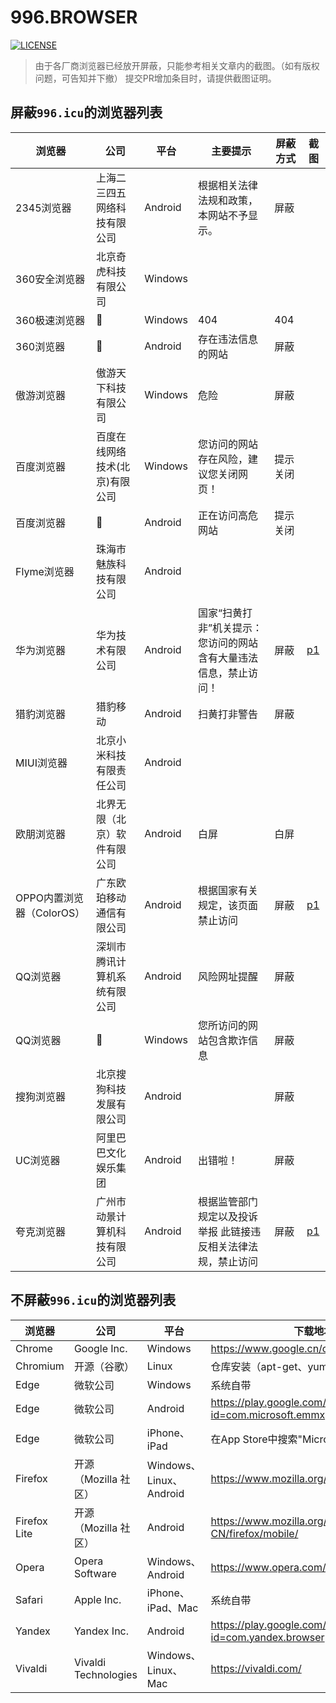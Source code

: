 # 996.BROWSER

[![LICENSE](https://img.shields.io/badge/%E8%AE%B8%E5%8F%AF%E8%AF%81-%E5%8F%8D996-red.svg)](https://github.com/996browser/996.BROWSER/blob/master/LICENSE)

> 由于各厂商浏览器已经放开屏蔽，只能参考相关文章内的截图。（如有版权问题，可告知并下撤）
> 提交PR增加条目时，请提供截图证明。

## 屏蔽`996.icu`的浏览器列表

|浏览器|公司|平台|主要提示|屏蔽方式|截图|
|---|---|---|---|---|---|
|2345浏览器|上海二三四五网络科技有限公司|Android|根据相关法律法规和政策，本网站不予显示。|屏蔽||
|360安全浏览器|北京奇虎科技有限公司|Windows||||
|360极速浏览器|:arrow_up_small:|Windows|404|404||
|360浏览器|:arrow_up_small:|Android|存在违法信息的网站|屏蔽||
|傲游浏览器|傲游天下科技有限公司|Windows|危险|屏蔽||
|百度浏览器|百度在线网络技术(北京)有限公司|Windows|您访问的网站存在风险，建议您关闭网页！|提示关闭||
|百度浏览器|:arrow_up_small:|Android|正在访问高危网站|提示关闭||
|Flyme浏览器|珠海市魅族科技有限公司|Android||||
|华为浏览器|华为技术有限公司|Android|国家“扫黄打非”机关提示：您访问的网站含有大量违法信息，禁止访问！|屏蔽|[p1](./screenshots/huawei_mobile_1.jpg)|
|猎豹浏览器|猎豹移动|Android|扫黄打非警告|屏蔽||
|MIUI浏览器|北京小米科技有限责任公司|Android||||
|欧朋浏览器|北界无限（北京）软件有限公司|Android|白屏|白屏||
|OPPO内置浏览器（ColorOS）|广东欧珀移动通信有限公司|Android|根据国家有关规定，该页面禁止访问|屏蔽|[p1](https://github.com/996browser/996.BROWSER/blob/master/screenshots/oppo_mobile_1.jpg)|
|QQ浏览器|深圳市腾讯计算机系统有限公司|Android|风险网址提醒|屏蔽||
|QQ浏览器|:arrow_up_small:|Windows|您所访问的网站包含欺诈信息|屏蔽||
|搜狗浏览器|北京搜狗科技发展有限公司|Android||屏蔽||
|UC浏览器|阿里巴巴文化娱乐集团|Android|出错啦！|屏蔽||
|夸克浏览器|广州市动景计算机科技有限公司|Android|根据监管部门规定以及投诉举报 此链接违反相关法律法规，禁止访问|屏蔽|[p1](./screenshots/quark_mobile_1.jpg)|

## 不屏蔽`996.icu`的浏览器列表

|浏览器|公司|平台|下载地址|
|---|---|---|---|
|Chrome|Google Inc.|Windows|https://www.google.cn/chrome/|
|Chromium|开源（谷歌）|Linux|仓库安装（apt-get、yum、dnf 等）|
|Edge|微软公司|Windows|系统自带|
|Edge|微软公司|Android|https://play.google.com/store/apps/details?id=com.microsoft.emmx|
|Edge|微软公司|iPhone、iPad|在App Store中搜索"Microsoft Edge"即可|
|Firefox|开源（Mozilla 社区）|Windows、Linux、Android|https://www.mozilla.org/zh-CN/firefox/|
|Firefox Lite|开源（Mozilla 社区）|Android|https://www.mozilla.org/zh-CN/firefox/mobile/|
|Opera|Opera Software|Windows、Android|https://www.opera.com/zh-cn/download|
|Safari|Apple Inc.|iPhone、iPad、Mac|系统自带|
|Yandex|Yandex Inc.|Android|https://play.google.com/store/apps/details?id=com.yandex.browser|
|Vivaldi|Vivaldi Technologies|Windows、Linux、Mac|https://vivaldi.com/|
